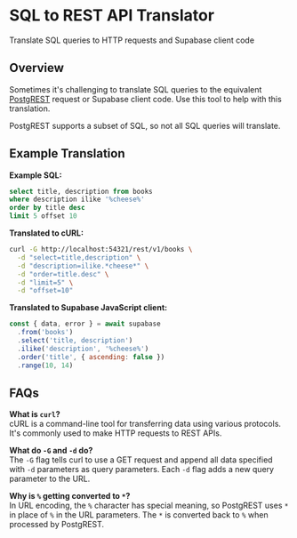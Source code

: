 # SQL to REST API Translator

Translate SQL queries to HTTP requests and Supabase client code

## Overview

Sometimes it's challenging to translate SQL queries to the equivalent [PostgREST](https://postgrest.org/) request or Supabase client code. Use this tool to help with this translation.

PostgREST supports a subset of SQL, so not all SQL queries will translate.

## Example Translation

**Example SQL:**
```sql
select title, description from books 
where description ilike '%cheese%' 
order by title desc
limit 5 offset 10
```

**Translated to cURL:**
```bash
curl -G http://localhost:54321/rest/v1/books \
  -d "select=title,description" \
  -d "description=ilike.*cheese*" \
  -d "order=title.desc" \
  -d "limit=5" \
  -d "offset=10"
```

**Translated to Supabase JavaScript client:**
```javascript
const { data, error } = await supabase
  .from('books')
  .select('title, description')
  .ilike('description', '%cheese%')
  .order('title', { ascending: false })
  .range(10, 14)
```

## FAQs

**What is `curl`?**  
cURL is a command-line tool for transferring data using various protocols. It's commonly used to make HTTP requests to REST APIs.

**What do `-G` and `-d` do?**  
The `-G` flag tells curl to use a GET request and append all data specified with `-d` parameters as query parameters. Each `-d` flag adds a new query parameter to the URL.

**Why is `%` getting converted to `*`?**  
In URL encoding, the `%` character has special meaning, so PostgREST uses `*` in place of `%` in the URL parameters. The `*` is converted back to `%` when processed by PostgREST.
